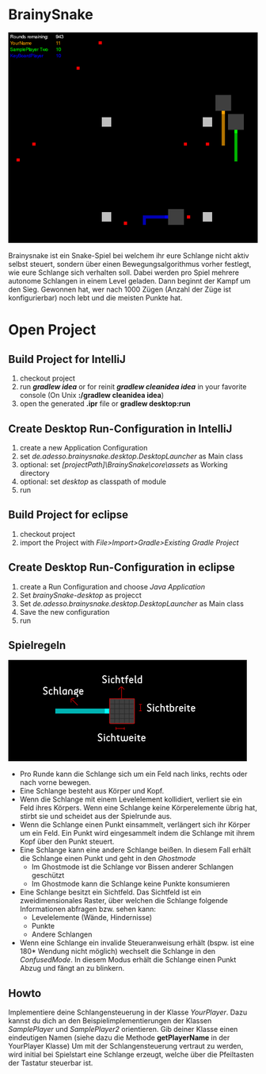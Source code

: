 # BrainySnake
![brainySnakePic](/Dokumentation/brainySnake.png)

Brainysnake ist ein Snake-Spiel bei welchem ihr eure Schlange nicht aktiv selbst steuert, sondern über einen Bewegungsalgorithmus vorher festlegt, wie eure Schlange sich verhalten soll.
Dabei werden pro Spiel mehrere autonome Schlangen in einem Level geladen. Dann beginnt der Kampf um den Sieg. Gewonnen hat, wer nach 1000 Zügen (Anzahl der Züge ist konfigurierbar) noch lebt und die meisten Punkte hat.

# Open Project

## Build Project for IntelliJ
1. checkout project
1. run **_gradlew idea_** or for reinit **_gradlew cleanidea idea_** in your favorite console
(On Unix **:/gradlew cleanidea idea**)
1. open the generated **.ipr** file or **gradlew desktop:run**

## Create Desktop Run-Configuration in IntelliJ
1. create a new Application Configuration
1. set _de.adesso.brainysnake.desktop.DesktopLauncher_ as Main class
1. optional: set _[projectPath]\BrainySnake\core\assets_ as Working directory
1. optional: set _desktop_ as classpath of module
1. run

## Build Project for eclipse
1. checkout project
1. import the Project with _File>Import>Gradle>Existing Gradle Project_

## Create Desktop Run-Configuration in eclipse
1. create a Run Configuration and choose _Java Application_
1. Set _brainySnake-desktop_ as projecct
1. Set _de.adesso.brainysnake.desktop.DesktopLauncher_ as Main class
1. Save the new configuration
1. run

## Spielregeln

![explainSnakePic](/Dokumentation/explainSnake.jpg)

* Pro Runde kann die Schlange sich um ein Feld nach links, rechts oder nach vorne bewegen.
* Eine Schlange besteht aus Körper und Kopf.
* Wenn die Schlange mit einem Levelelement kollidiert, verliert sie ein Feld ihres Körpers. Wenn eine Schlange keine Körperelemente übrig hat, stirbt sie und  scheidet aus der Spielrunde aus.
* Wenn die Schlange einen Punkt einsammelt, verlängert sich ihr Körper um ein Feld. Ein Punkt wird eingesammelt indem die Schlange mit ihrem Kopf über den Punkt steuert.
* Eine Schlange kann eine andere Schlange beißen. In diesem Fall erhält die Schlange einen Punkt und geht in den _Ghostmode_
    * Im Ghostmode ist die Schlange vor Bissen anderer Schlangen geschützt
    * Im Ghostmode kann die Schlange keine Punkte konsumieren
* Eine Schlange besitzt ein Sichtfeld. Das Sichtfeld ist ein zweidimensionales Raster, über welchen die Schlange folgende Informationen abfragen bzw. sehen kann:
    * Levelelemente (Wände, Hindernisse)
    * Punkte
    * Andere Schlangen
* Wenn eine Schlange ein invalide Steueranweisung erhält (bspw. ist eine 180* Wendung nicht möglich) wechselt die Schlange in den _ConfusedMode_. In diesem Modus erhält die Schlange einen Punkt Abzug und fängt an zu blinkern.


## Howto
Implementiere deine Schlangensteuerung in der Klasse _YourPlayer_. Dazu kannst du dich an den Beispielimplementierungen der Klassen _SamplePlayer_ und _SamplePlayer2_ orientieren.
Gib deiner Klasse einen eindeutigen Namen (siehe dazu die Methode **getPlayerName** in der YourPlayer Klasse)
Um mit der Schlangensteuerung vertraut zu werden, wird initial bei Spielstart eine Schlange erzeugt, welche über die Pfeiltasten der Tastatur steuerbar ist.
